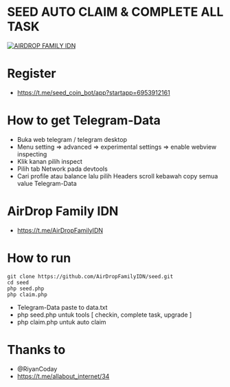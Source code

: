 # SEED AUTO CLAIM & COMPLETE ALL TASK
[![AIRDROP FAMILY IDN](https://github.com/AirDropFamilyIDN/seed/blob/main/seed.png)](https://github.com/AirDropFamilyIDN/seed/blob/main/seed.png)
# Register
- https://t.me/seed_coin_bot/app?startapp=6953912161

# How to get Telegram-Data
- Buka web telegram / telegram desktop
- Menu setting => advanced => experimental settings => enable webview inspecting
- Klik kanan pilih inspect
- Pilih tab Network pada devtools
- Cari profile atau balance lalu pilih Headers scroll kebawah copy semua value Telegram-Data

# AirDrop Family IDN
- https://t.me/AirDropFamilyIDN

# How to run
```
git clone https://github.com/AirDropFamilyIDN/seed.git
cd seed
php seed.php
php claim.php
```
- Telegram-Data paste to data.txt
- php seed.php untuk tools [ checkin, complete task, upgrade ]
- php claim.php untuk auto claim

# Thanks to
- @RiyanCoday
- https://t.me/allabout_internet/34
